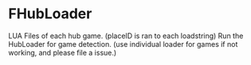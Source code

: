 # FHubLoader
LUA Files of each hub game. (placeID is ran to each loadstring)
Run the HubLoader for game detection. (use individual loader for games if not working, and please file a issue.)
